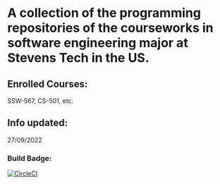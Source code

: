 # A collection of the programming repositories of the courseworks in software engineering major at Stevens Tech in the US.
## Enrolled Courses: 
SSW-567, CS-501, etc.
## Info updated:
27/09/2022
### Build Badge:
[![CircleCI](https://app.circleci.com/pipelines/github/fluencyk/Stevens.svg?style=svg&circle-token=Success)](https://app.circleci.com/pipelines/github/fluencyk/Stevens)
